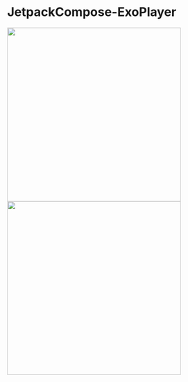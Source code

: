 # JetpackCompose-ExoPlayer
<img src="https://user-images.githubusercontent.com/36333407/196536745-c41c1773-4bfc-4768-933b-06a041c47506.png" width="400" />
<img src="https://user-images.githubusercontent.com/36333407/196537324-00865bb2-11d1-4f71-984e-245615d0e058.png" width="400" />
